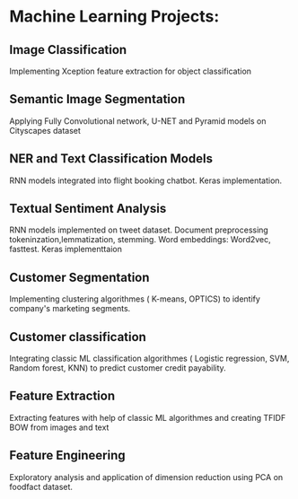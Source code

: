 # Machine Learning Projects:

## Image Classification
Implementing Xception feature extraction for object classification

## Semantic Image Segmentation 
Applying Fully Convolutional network, U-NET and Pyramid models on Cityscapes dataset
## NER and Text Classification Models
RNN models integrated into flight booking chatbot. Keras implementation.

## Textual Sentiment Analysis 
RNN models implemented on tweet dataset. Document preprocessing tokeninzation,lemmatization, stemming. Word embeddings: Word2vec, fasttest. Keras implementtaion

## Customer Segmentation 
Implementing clustering algorithmes ( K-means, OPTICS) to identify company's marketing segments. 

## Customer classification
Integrating classic ML classification algorithmes ( Logistic regression, SVM, Random forest, KNN) to predict customer credit payability.

## Feature Extraction
Extracting features with help of classic ML algorithmes and creating TFIDF BOW from images and text

## Feature Engineering
Exploratory analysis and application of dimension reduction using PCA on foodfact dataset. 




